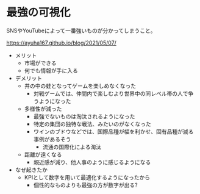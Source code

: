 # 最強の可視化

SNSやYouTubeによって一番強いものが分かってしまうこと。

https://ayuha167.github.io/blog/2021/05/07/

- メリット
  - 市場ができる
  - 何でも情報が手に入る
- デメリット
  - 井の中の蛙となってゲームを楽しめなくなった
    - 対戦ゲームでは、仲間内で楽しむより世界中の同レベル帯の人で争うようになった
  - 多様性が減った
    - 最強でないものは淘汰されるようになった
    - 特定の集団の独特な戦法、みたいのがなくなった
    - ワインのブドウなどでは、国際品種が幅を利かせ、固有品種が減る事例があるそう
      - 流通の国際化による淘汰
  - 距離が遠くなる
    - 親近感が減り、他人事のように感じるようになる
- なぜ起きたか
  - KPIとして数字を用いて最適化するようになったから
    - 個性的なものよりも最強の方が数字が出る?
